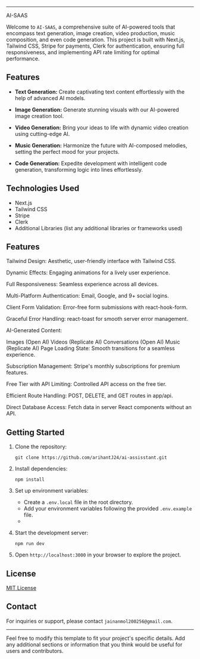 

---

AI-SAAS

Welcome to `AI-SAAS`, a comprehensive suite of AI-powered tools that encompass text generation, image creation, video production, music composition, and even code generation. This project is built with Next.js, Tailwind CSS, Stripe for payments, Clerk for authentication, ensuring full responsiveness, and implementing API rate limiting for optimal performance.

## Features

- **Text Generation:** Create captivating text content effortlessly with the help of advanced AI models.

- **Image Generation:** Generate stunning visuals with our AI-powered image creation tool.

- **Video Generation:** Bring your ideas to life with dynamic video creation using cutting-edge AI.

- **Music Generation:** Harmonize the future with AI-composed melodies, setting the perfect mood for your projects.

- **Code Generation:** Expedite development with intelligent code generation, transforming logic into lines effortlessly.

## Technologies Used

- Next.js
- Tailwind CSS
- Stripe
- Clerk
- Additional Libraries (list any additional libraries or frameworks used)

## Features 
Tailwind Design: Aesthetic, user-friendly interface with Tailwind CSS.

Dynamic Effects: Engaging animations for a lively user experience.

Full Responsiveness: Seamless experience across all devices.

Multi-Platform Authentication: Email, Google, and 9+ social logins.

Client Form Validation: Error-free form submissions with react-hook-form.

Graceful Error Handling: react-toast for smooth server error management.

AI-Generated Content:

Images (Open AI)
Videos (Replicate AI)
Conversations (Open AI)
Music (Replicate AI)
Page Loading State: Smooth transitions for a seamless experience.

Subscription Management: Stripe's monthly subscriptions for premium features.

Free Tier with API Limiting: Controlled API access on the free tier.

Efficient Route Handling: POST, DELETE, and GET routes in app/api.

Direct Database Access: Fetch data in server React components without an API.



## Getting Started

1. Clone the repository:
   ```
   git clone https://github.com/arihantJ24/ai-assisstant.git
   ```

2. Install dependencies:
   ```
   npm install
   ```

3. Set up environment variables:
   - Create a `.env.local` file in the root directory.
   - Add your environment variables following the provided `.env.example` file.
   - 

4. Start the development server:
   ```
   npm run dev
   ```

5. Open `http://localhost:3000` in your browser to explore the project.



## License

[MIT License](LICENSE)

## Contact

For inquiries or support, please contact `jainanmol200256@gmail.com`.

---

Feel free to modify this template to fit your project's specific details. Add any additional sections or information that you think would be useful for users and contributors.
